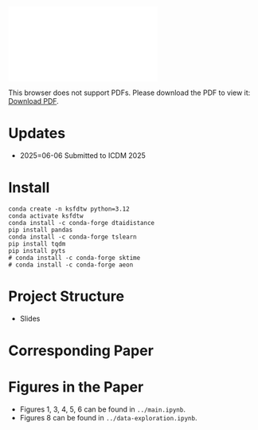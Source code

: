 <object data="figures/psdtw-intuition.pptx.pdf" type="application/pdf" width="700px" height="700px">
    <embed src="figures/psdtw-intuition.pptx.pdf">
        <p>This browser does not support PDFs. Please download the PDF to view it: <a href="http://yoursite.com/the.pdf">Download PDF</a>.</p>
    </embed>
</object>

# Updates
- 2025=06-06 Submitted to ICDM 2025

# Install
```
conda create -n ksfdtw python=3.12
conda activate ksfdtw
conda install -c conda-forge dtaidistance
pip install pandas
conda install -c conda-forge tslearn
pip install tqdm
pip install pyts
# conda install -c conda-forge sktime  
# conda install -c conda-forge aeon
```

# Project Structure
- Slides

# Corresponding Paper

# Figures in the Paper
- Figures 1, 3, 4, 5, 6 can be found in `../main.ipynb`.
- Figures 8 can be found in `../data-exploration.ipynb`.